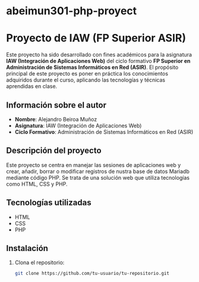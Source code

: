 # abeimun301-php-proyect

# Proyecto de IAW (FP Superior ASIR)

Este proyecto ha sido desarrollado con fines académicos para la asignatura **IAW (Integración de Aplicaciones Web)** del ciclo formativo **FP Superior en Administración de Sistemas Informáticos en Red (ASIR)**. El propósito principal de este proyecto es poner en práctica los conocimientos adquiridos durante el curso, aplicando las tecnologías y técnicas aprendidas en clase.

## Información sobre el autor

- **Nombre**: Alejandro Beiroa Muñoz
- **Asignatura**: IAW (Integración de Aplicaciones Web)
- **Ciclo Formativo**: Administración de Sistemas Informáticos en Red (ASIR)

## Descripción del proyecto

Este proyecto se centra en manejar las sesiones de aplicaciones web y crear, añadir, borrar o modificar registros de nustra base de datos Mariadb mediante código PHP. Se trata de una solución web que utiliza tecnologías como HTML, CSS y PHP.

## Tecnologías utilizadas

- HTML
- CSS
- PHP

## Instalación

1. Clona el repositorio:
   ```bash
   git clone https://github.com/tu-usuario/tu-repositorio.git
